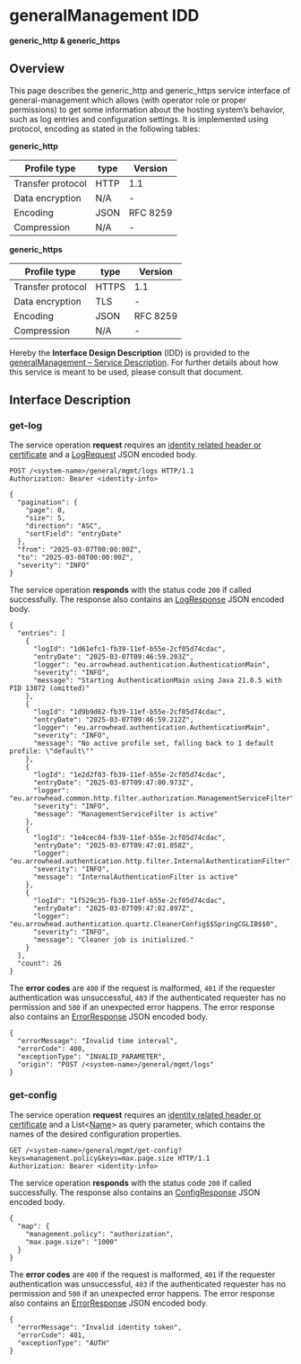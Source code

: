 # generalManagement IDD
**generic_http & generic_https**

## Overview

This page describes the generic_http and generic_https service interface of general-management which allows (with operator role or proper permissions)
to get some information about the hosting system’s behavior, such as log entries and configuration settings. It is implemented using protocol, encoding as stated in the
following tables:

**generic_http**

Profile type | type | Version
--- | --- | ---
Transfer protocol | HTTP | 1.1
Data encryption | N/A | -
Encoding | JSON | RFC 8259
Compression | N/A | -

**generic_https**

Profile type | type | Version
--- | --- | ---
Transfer protocol | HTTPS | 1.1
Data encryption | TLS | -
Encoding | JSON | RFC 8259
Compression | N/A | -

Hereby the **Interface Design Description** (IDD) is provided to the [generalManagement – Service Description](../../assets/sd/5_0_0/general-management_sd.pdf). For further details about how this service is meant to be used, please consult that document.

## Interface Description

### get-log

The service operation **request** requires an [identity related header or certificate](../authentication_policy.md/#http) and a [LogRequest](../data-models/log-request.md) JSON encoded body.

```
POST /<system-name>/general/mgmt/logs HTTP/1.1
Authorization: Bearer <identity-info>

{
  "pagination": {
    "page": 0,
    "size": 5,
    "direction": "ASC",
    "sortField": "entryDate"
  },
  "from": "2025-03-07T00:00:00Z",
  "to": "2025-03-08T00:00:00Z",
  "severity": "INFO"
}
```

The service operation **responds** with the status code `200` if called successfully. The response also contains an
[LogResponse](../data-models/log-response.md) JSON encoded body.

```
{
  "entries": [
    {
      "logId": "1d61efc1-fb39-11ef-b55e-2cf05d74cdac",
      "entryDate": "2025-03-07T09:46:59.203Z",
      "logger": "eu.arrowhead.authentication.AuthenticationMain",
      "severity": "INFO",
      "message": "Starting AuthenticationMain using Java 21.0.5 with PID 13072 (omitted)"
    },
    {
      "logId": "1d9b9d62-fb39-11ef-b55e-2cf05d74cdac",
      "entryDate": "2025-03-07T09:46:59.212Z",
      "logger": "eu.arrowhead.authentication.AuthenticationMain",
      "severity": "INFO",
      "message": "No active profile set, falling back to 1 default profile: \"default\""
    },
    {
      "logId": "1e2d2f03-fb39-11ef-b55e-2cf05d74cdac",
      "entryDate": "2025-03-07T09:47:00.973Z",
      "logger": "eu.arrowhead.common.http.filter.authorization.ManagementServiceFilter",
      "severity": "INFO",
      "message": "ManagementServiceFilter is active"
    },
    {
      "logId": "1e4cec04-fb39-11ef-b55e-2cf05d74cdac",
      "entryDate": "2025-03-07T09:47:01.058Z",
      "logger": "eu.arrowhead.authentication.http.filter.InternalAuthenticationFilter",
      "severity": "INFO",
      "message": "InternalAuthenticationFilter is active"
    },
    {
      "logId": "1f529c35-fb39-11ef-b55e-2cf05d74cdac",
      "entryDate": "2025-03-07T09:47:02.897Z",
      "logger": "eu.arrowhead.authentication.quartz.CleanerConfig$$SpringCGLIB$$0",
      "severity": "INFO",
      "message": "Cleaner job is initialized."
    }
  ],
  "count": 26
}

```
The **error codes** are `400` if the request is malformed, `401` if the requester authentication was unsuccessful,
`403` if the authenticated requester has no permission and
`500` if an unexpected error happens. The error response also contains an
[ErrorResponse](../data-models/error-response.md) JSON encoded body.

```
{
  "errorMessage": "Invalid time interval",
  "errorCode": 400,
  "exceptionType": "INVALID_PARAMETER",
  "origin": "POST /<system-name>/general/mgmt/logs"
}
```

### get-config

The service operation **request** requires an [identity related header or certificate](../authentication_policy.md/#http) and a List<[Name](../primitives.md#name)> as query parameter, which contains the names of the desired configuration properties.

```
GET /<system-name>/general/mgmt/get-config?keys=management.policy&keys=max.page.size HTTP/1.1
Authorization: Bearer <identity-info>

```

The service operation **responds** with the status code `200` if called successfully. The response also contains an
[ConfigResponse](../data-models/config-response.md) JSON encoded body.

```
{
  "map": {
    "management.policy": "authorization",
    "max.page.size": "1000"
  }
}
```

The **error codes** are `400` if the request is malformed, `401` if the requester authentication was unsuccessful,
`403` if the authenticated requester has no permission and
`500` if an unexpected error happens. The error response also contains an
[ErrorResponse](../data-models/error-response.md) JSON encoded body.
```
{
  "errorMessage": "Invalid identity token",
  "errorCode": 401,
  "exceptionType": "AUTH"
}
```
